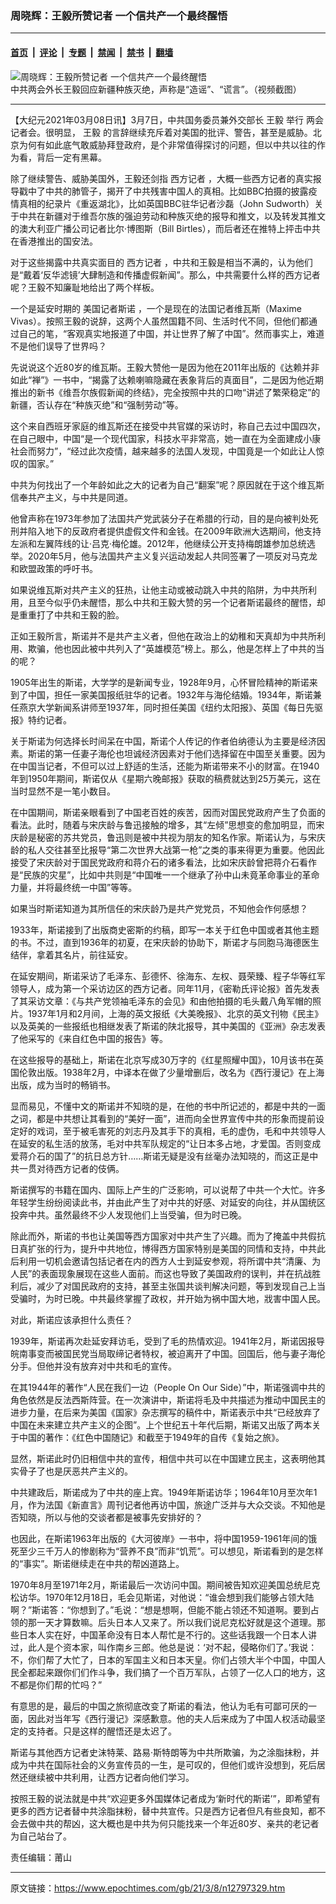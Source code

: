 ### 周晓辉：王毅所赞记者 一个信共产一个最终醒悟

---

#### [首页](../../../..?n12797329) &nbsp;|&nbsp; [评论](../../../../../epoch-comment?n12797329) &nbsp;|&nbsp; [专题](../../../../../epoch-special?n12797329) &nbsp;|&nbsp; [禁闻](../../../../../epoch-news?n12797329) &nbsp;|&nbsp; [禁书](../../../../../books?n12797329) &nbsp;|&nbsp; [翻墙](https://github.com/gfw-breaker/nogfw/blob/master/README.md?n12797329)


<div><img alt="周晓辉：王毅所赞记者 一个信共产一个最终醒悟" class="attachment-djy_600_400 size-djy_600_400 wp-post-image" src="https://i.epochtimes.com/assets/uploads/2021/03/Screen-Shot-2021-03-08-at-121338-am-600x400@1200x1200.png"/>
<div class="caption">
 中共两会外长王毅回应新疆种族灭绝，声称是“造谣”、“谎言”。（视频截图）
</div></div><hr/><div class="post_content" id="artbody" itemprop="articleBody">
 <!-- article content begin -->
 <p>
  【大纪元2021年03月08日讯】3月7日，中共国务委员兼外交部长
  <ok href="https://www.epochtimes.com/gb/tag/%E7%8E%8B%E6%AF%85.html">
   王毅
  </ok>
  举行
  <ok href="https://www.epochtimes.com/gb/tag/%E4%B8%A4%E4%BC%9A.html">
   两会
  </ok>
  记者会。很明显，
  <ok href="https://www.epochtimes.com/gb/tag/%E7%8E%8B%E6%AF%85.html">
   王毅
  </ok>
  的言辞继续充斥着对美国的批评、警告，甚至是威胁。北京为何有如此底气敢威胁拜登政府，是个非常值得探讨的问题，但以中共以往的作为看，背后一定有黑幕。
 </p>
 <p>
  除了继续警告、威胁美国外，王毅还剑指
  <ok href="https://www.epochtimes.com/gb/tag/%E8%A5%BF%E6%96%B9%E8%AE%B0%E8%80%85.html">
   西方记者
  </ok>
  ，大概一些西方记者的真实报导戳中了中共的肺管子，揭开了中共残害中国人的真相。比如BBC拍摄的披露疫情真相的纪录片《重返湖北》，比如英国BBC驻华记者沙磊（John Sudworth）关于中共在新疆对于维吾尔族的强迫劳动和种族灭绝的报导和推文，以及转发其推文的澳大利亚广播公司记者比尔·博图斯（Bill Birtles），而后者还在推特上抨击中共在香港推出的国安法。
 </p>
 <p>
  对于这些揭露中共真实面目的
  <ok href="https://www.epochtimes.com/gb/tag/%E8%A5%BF%E6%96%B9%E8%AE%B0%E8%80%85.html">
   西方记者
  </ok>
  ，中共和王毅是相当不满的，认为他们是“戴着‘反华滤镜’大肆制造和传播虚假新闻”。那么，中共需要什么样的西方记者呢？王毅不知廉耻地给出了两个样板。
 </p>
 <p>
  一个是延安时期的
  <ok href="https://www.epochtimes.com/gb/tag/%E7%BE%8E%E5%9B%BD%E8%AE%B0%E8%80%85%E6%96%AF%E8%AF%BA.html">
   美国记者斯诺
  </ok>
  ，一个是现在的法国记者维瓦斯（Maxime Vivas）。按照王毅的说辞，这两个人虽然国籍不同、生活时代不同，但他们都通过自己的笔，“客观真实地报道了中国，并让世界了解了中国”。然而事实上，难道不是他们误导了世界吗？
 </p>
 <p>
  先说说这个近80岁的维瓦斯。王毅大赞他一是因为他在2011年出版的《达赖并非如此“禅”》一书中，“揭露了达赖喇嘛隐藏在表象背后的真面目”，二是因为他近期推出的新书《维吾尔族假新闻的终结》，完全按照中共的口吻“讲述了繁荣稳定”的新疆，否认存在“种族灭绝”和“强制劳动”等。
 </p>
 <p>
  这个来自西班牙家庭的维瓦斯还在接受中共官媒的采访时，称自己去过中国四次，在自己眼中，中国“是一个现代国家，科技水平非常高，她一直在为全面建成小康社会而努力”，“经过此次疫情，越来越多的法国人发现，中国竟是一个如此让人惊叹的国家。”
 </p>
 <p>
  中共为何找出了一个年龄如此之大的记者为自己“翻案”呢？原因就在于这个维瓦斯信奉共产主义，与中共是同道。
 </p>
 <p>
  他曾声称在1973年参加了法国共产党武装分子在希腊的行动，目的是向被判处死刑并陷入地下的反政府者提供虚假文件和金钱。在2009年欧洲大选期间，他支持左派和左翼阵线的让·吕克·梅伦雄。2012年，他继续公开支持梅朗雄参加总统选举。2020年5月，他与法国共产主义复兴运动发起人共同签署了一项反对马克龙和欧盟政策的呼吁书。
 </p>
 <p>
  如果说维瓦斯对共产主义的狂热，让他主动或被动跳入中共的陷阱，为中共所利用，且至今似乎仍未醒悟，那么中共和王毅大赞的另一个记者斯诺最终的醒悟，却是重重打了中共和王毅的脸。
 </p>
 <p>
  正如王毅所言，斯诺并不是共产主义者，但他在政治上的幼稚和天真却为中共所利用、欺骗，他也因此被中共列入了“英雄模范”榜上。那么，他是怎样上了中共的当的呢？
 </p>
 <p>
  1905年出生的斯诺，大学学的是新闻专业，1928年9月，心怀冒险精神的斯诺来到了中国，担任一家美国报纸驻华的记者。1932年与海伦结婚。1934年，斯诺兼任燕京大学新闻系讲师至1937年，同时担任美国《纽约太阳报》、英国《每日先驱报》特约记者。
 </p>
 <p>
  关于斯诺为何选择长时间呆在中国，斯诺个人传记的作者伯纳德认为主要是经济因素。斯诺的第一任妻子海伦也坦诚经济因素对于他们选择留在中国至关重要。因为在中国当记者，不但可以过上舒适的生活，还能为斯诺带来不小的财富。在1940年到1950年期间，斯诺仅从《星期六晚邮报》获取的稿费就达到25万美元，这在当时显然不是一笔小数目。
 </p>
 <p>
  在中国期间，斯诺亲眼看到了中国老百姓的疾苦，因而对国民党政府产生了负面的看法。此时，随着与宋庆龄与鲁迅接触的增多，其“左倾”思想变的愈加明显，而宋庆龄是秘密的苏共党员，鲁迅则是被中共视为朋友的知名作家。斯诺认为，与宋庆龄的私人交往甚至比报导“第二次世界大战第一枪”之类的事来得更为重要。他因此接受了宋庆龄对于国民党政府和蒋介石的诸多看法，比如宋庆龄曾把蒋介石看作是“民族的灾星”，比如中共则是“中国唯一一个继承了孙中山未竟革命事业的革命力量，并将最终统一中国”等等。
 </p>
 <p>
  如果当时斯诺知道为其所信任的宋庆龄乃是共产党党员，不知他会作何感想？
 </p>
 <p>
  1933年，斯诺接到了出版商史密斯的约稿，即写一本关于红色中国或者其他主题的书。不过，直到1936年的初夏，在宋庆龄的协助下，斯诺才与同胞马海德医生结伴，拿着其名片，前往延安。
 </p>
 <p>
  在延安期间，斯诺采访了毛泽东、彭德怀、徐海东、左权、聂荣臻、程子华等红军领导人，成为第一个采访边区的西方记者。同年11月，《密勒氏评论报》首先发表了其采访文章：《与共产党领袖毛泽东的会见》和由他拍摄的毛头戴八角军帽的照片。1937年1月和2月间，上海的英文报纸《大美晚报》、北京的英文刊物《民主》以及英美的一些报纸也相继发表了斯诺的陕北报导，其中美国的《亚洲》杂志发表了他采写的《来自红色中国的报告》等。
 </p>
 <p>
  在这些报导的基础上，斯诺在北京写成30万字的《红星照耀中国》，10月该书在英国伦敦出版。1938年2月，中译本在做了少量增删后，改名为《西行漫记》在上海出版，成为当时的畅销书。
 </p>
 <p>
  显而易见，不懂中文的斯诺并不知晓的是，在他的书中所记述的，都是中共的一面之词，都是中共想让其看到的“美好一面”，进而向全世界宣传中共的形象而提前设定好的戏词，至于被毛害死的刘志丹及其手下的真相，毛的虚伪，毛和中共领导人在延安的私生活的放荡，毛对中共军队规定的“让日本多占地，才爱国。否则变成爱蒋介石的国了”的抗日总方针……斯诺无疑是没有丝毫办法知晓的，而这正是中共一贯对待西方记者的伎俩。
 </p>
 <p>
  斯诺撰写的书籍在国内、国际上产生的广泛影响，可以说帮了中共一个大忙。许多年轻学生纷纷阅读此书，并由此产生了对中共的好感、对延安的向往，并从国统区投奔中共。虽然最终不少人发现他们上当受骗，但为时已晚。
 </p>
 <p>
  除此而外，斯诺的书也让美国等西方国家对中共产生了兴趣。而为了掩盖中共假抗日真扩张的行为，提升中共地位，博得西方国家特别是美国的同情和支持，中共此后利用一切机会邀请包括记者在内的西方人士到延安参观，将所谓中共“清廉、为人民”的表面现象展现在这些人面前。而这也导致了美国政府的误判，并在抗战胜利后，减少了对国民政府的支持，甚至主张国共谈判解决问题，等到发现自己上当受骗时，为时已晚。中共最终掌握了政权，并开始为祸中国大地，戕害中国人民。
 </p>
 <p>
  对此，斯诺应该承担什么责任？
 </p>
 <p>
  1939年，斯诺再次赴延安拜访毛，受到了毛的热情欢迎。1941年2月，斯诺因报导皖南事变而被国民党当局取缔记者特权，被迫离开了中国。回国后，他与妻子海伦分手。但他并没有放弃对中共和毛的宣传。
 </p>
 <p>
  在其1944年的著作“人民在我们一边（People On Our Side）”中，斯诺强调中共的角色依然是反法西斯阵营。在一次演讲中，斯诺将毛及中共描述为推动中国民主的进步力量，在后来为美国《国家》杂志撰写的稿件中，斯诺表示中共“已经放弃了中国在未来建立共产主义的企图”。上个世纪五十年代后期，斯诺又出版了两本关于中国的著作：《红色中国随记》和截至于1949年的自传《复始之旅》。
 </p>
 <p>
  显然，斯诺此时仍旧相信中共的宣传，相信中共可以在中国建立民主，这表明他其实骨子了也是厌恶共产主义的。
 </p>
 <p>
  中共建政后，斯诺成为了中共的座上宾。1949年斯诺访华；1964年10月至次年1月，作为法国《新直言》周刊记者他再访中国，旅途广泛并与大众交谈。不知他是否知晓，所以与他的交谈者都是被事先安排好的？
 </p>
 <p>
  也因此，在斯诺1963年出版的《大河彼岸》一书中，将中国1959-1961年间的饿死至少三千万人的惨剧称为“营养不良”而非“饥荒”。可以想见，斯诺看到的是怎样的“事实”。斯诺继续走在中共的帮凶道路上。
 </p>
 <p>
  1970年8月至1971年2月，斯诺最后一次访问中国。期间被告知欢迎美国总统尼克松访华。1970年12月18日，毛会见斯诺，对他说：“谁会想到我们能够占领大陆啊？”斯诺答：“你想到了。”毛说：“想是想啊，但能不能占领还不知道啊。要到占领的那一天才算数嘛。后头日本人又来了。所以我们说尼克松好就是这个道理。那些日本人实在好，中国革命没有日本人帮忙是不行的。这些话我跟一个日本人讲过，此人是个资本家，叫作南乡三郎。他总是说：‘对不起，侵略你们了。’我说：不，你们帮了大忙了，日本的军国主义和日本天皇。你们占领大半个中国，中国人民全都起来跟你们们作斗争，我们搞了一个百万军队，占领了一亿人口的地方，这不都是你们帮的忙吗？”
 </p>
 <p>
  有意思的是，最后的中国之旅彻底改变了斯诺的看法，他认为毛有可鄙可厌的一面，因此对当年写《西行漫记》深感歉意。他的夫人后来成为了中国人权活动最坚定的支持者。只是这样的醒悟还是太迟了。
 </p>
 <p>
  斯诺与其他西方记者史沫特莱、路易‧斯特朗等为中共所欺骗，为之涂脂抹粉，并成为中共在国际社会的义务宣传员的一生，是可叹的，但他们或许没想到，死后居然还继续被中共利用，让西方记者向他们学习。
 </p>
 <p>
  按照王毅的说法就是中共“欢迎更多外国媒体记者成为‘新时代的斯诺’”，即希望有更多的西方记者替中共涂脂抹粉，替中共宣传。只是西方记者但凡有些良知，都不会去做中共的帮凶，这大概也是中共为何只能找来一个年近80岁、亲共的老记者为自己站台了。
 </p>
 <p>
  责任编辑：莆山
 </p>
 <!-- article content end -->
 <div id="below_article_ad">
 </div>
</div>


---

原文链接：https://www.epochtimes.com/gb/21/3/8/n12797329.htm